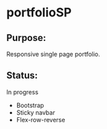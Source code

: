 # portfolioSP

## Purpose:
Responsive single page portfolio.

## Status:
In progress

* Bootstrap
* Sticky navbar
* Flex-row-reverse

